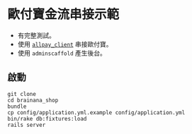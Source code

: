 # 歐付寶金流串接示範

- 有完整測試。
- 使用 [`allpay_client`](https://github.com/tonytonyjan/allpay) 串接歐付寶。
- 使用 `adminscaffold` 產生後台。

## 啟動

```
git clone
cd brainana_shop
bundle
cp config/application.yml.example config/application.yml
bin/rake db:fixtures:load
rails server
```